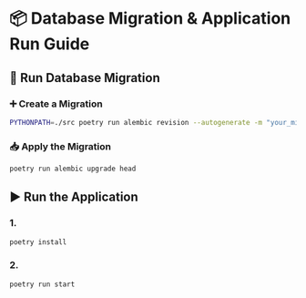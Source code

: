 # 📦 Database Migration & Application Run Guide

## 🚀 Run Database Migration

### ➕ Create a Migration

```bash
PYTHONPATH=./src poetry run alembic revision --autogenerate -m "your_migration_name"
```

### 📥 Apply the Migration

```bash
poetry run alembic upgrade head
```

## ▶️ Run the Application

### 1.

```bash
poetry install
```

### 2.

```bash
poetry run start
```
